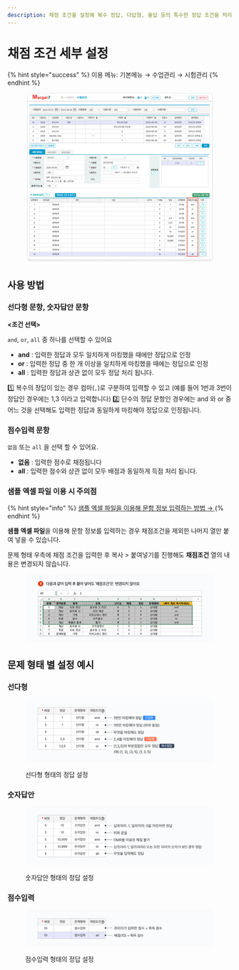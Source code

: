 ```yaml
---
description: 채점 조건을 설정해 복수 정답, 다답형, 올답 등의 특수한 정답 조건을 처리할 수 있어요.
---
```


# 채점 조건 세부 설정

{% hint style="success" %}
이용 메뉴: 기본메뉴 → 수업관리 → 시험관리
{% endhint %}

<figure><img src="../../../.gitbook/assets/image (211).png" alt=""><figcaption></figcaption></figure>

## **사용 방법**

### **선다형 문항, 숫자답안 문항**

**<조건 선택>**&#x20;

`and`, `or`, `all` 중 하나를 선택할 수 있어요

* **and** : 입력한 정답과 모두 일치하게 마킹했을 때에만 정답으로 인정&#x20;
* **or** : 입력한 정답 중 한 개 이상을 일치하게 마킹했을 때에는 정답으로 인정&#x20;
* **all** : 입력한 정답과 상관 없이 모두 정답 처리 됩니다.

1️⃣ 복수의 정답이 있는 경우 컴마(`,`)로 구분하여 입력할 수 있고 (예를 들어 1번과 3번이 정답인 경우에는 1,3 이라고 입력합니다)  2️⃣ 단수의 정답 문항인 경우에는 and 와 or 중 어느 것을 선택해도 입력한 정답과 동일하게 마킹해야 정답으로 인정됩니다.

### **점수입력 문항**

`없음` 또는 `all` 을 선택 할 수 있어요.

* **없음** : 입력한 점수로 채점됩니다
* **all** : 입력한 점수와 상관 없이 모두 배점과 동일하게 득점 처리 됩니다.

### **샘플 엑셀 파일 이용 시 주의점**

{% hint style="info" %}
[샘플 엑셀 파일을 이용해 문항 정보 입력하는 방법 → ](./#step-3)
{% endhint %}

**샘플 엑셀 파일**을 이용해 문항 정보를 입력하는 경우 채점조건을 제외한 나머지 열만 붙여 넣을 수 있습니다.

문제 형태 우측에 채점 조건을 입력한 후 복사 > 붙여넣기를 진행해도 **채점조건** 열의 내용은 변경되지 않습니다.

<figure><img src="../../../.gitbook/assets/image (2) (1) (1).png" alt=""><figcaption></figcaption></figure>

## **문제 형태 별 설정 예시**

### **선다형**

<figure><img src="../../../.gitbook/assets/image (3) (1).png" alt=""><figcaption><p>선다형 형태의 정답 설정</p></figcaption></figure>

### **숫자답안**

<figure><img src="../../../.gitbook/assets/image (1) (1) (1) (1).png" alt=""><figcaption><p>숫자답안 형태의 정답 설정</p></figcaption></figure>

### **점수입력**

<figure><img src="../../../.gitbook/assets/image (2) (1) (1) (1).png" alt=""><figcaption><p>점수입력 형태의 정답 설정</p></figcaption></figure>
